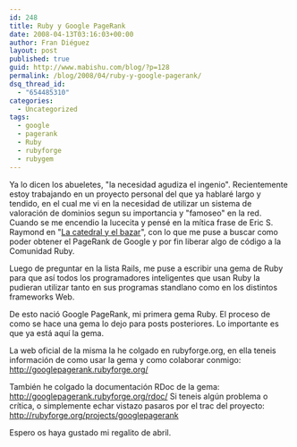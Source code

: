 ```yaml
---
id: 248
title: Ruby y Google PageRank
date: 2008-04-13T03:16:03+00:00
author: Fran Diéguez
layout: post
published: true
guid: http://www.mabishu.com/blog/?p=128
permalink: /blog/2008/04/ruby-y-google-pagerank/
dsq_thread_id:
  - "654485310"
categories:
  - Uncategorized
tags:
  - google
  - pagerank
  - Ruby
  - rubyforge
  - rubygem
---
```

<p style="text-align: left;">Ya lo dicen los abueletes, "la necesidad agudiza el ingenio". Recientemente estoy trabajando en un proyecto personal del que ya hablaré largo y tendido, en el cual me vi en la necesidad de utilizar un sistema de valoración de dominios segun su importancia y "famoseo" en la red. Cuando se me encendio la lucecita y pensé en la mítica frase de Eric S. Raymond en "<a title="La Catedral y el Bazar" href="http://biblioweb.sindominio.net/telematica/catedral.html" target="_blank">La catedral y el bazar</a>", con lo que me puse a buscar como poder obtener el PageRank de Google y por fin liberar algo de código a la Comunidad Ruby.</p>
<p style="text-align: left;">Luego de preguntar en la lista Rails, me puse a escribir una gema de Ruby para que así todos los programadores inteligentes que usan Ruby la pudieran utilizar tanto en sus programas standlano como en los distintos frameworks Web.</p>
<p style="text-align: left;">De esto nació Google PageRank, mi primera gema Ruby. El proceso de como se hace una gema lo dejo para posts posteriores. Lo importante es que ya está aquí la gema.</p>
<p style="text-align: left;">La web oficial de la misma la he colgado en rubyforge.org, en ella teneis información de como usar la gema y como colaborar conmigo: <a title="GooglePageRank en Rubyforge.org" href="http://googlepagerank.rubyforge.org/" target="_blank">http://googlepagerank.rubyforge.org/
</a></p>
<p style="text-align: left;">También he colgado la documentación RDoc de la gema: <a title="RDoc Documentation for GooglePageRank" href="http://googlepagerank.rubyforge.org/rdoc/" target="_blank">http://googlepagerank.rubyforge.org/rdoc/</a> Si teneis algún problema o crítica, o simplemente echar vistazo pasaros por el trac del proyecto: <a title="RubyForge for GooglePageRank" href="http://rubyforge.org/projects/googlepagerank">http://rubyforge.org/projects/googlepagerank</a></p>
Espero os haya gustado mi regalito de abril.